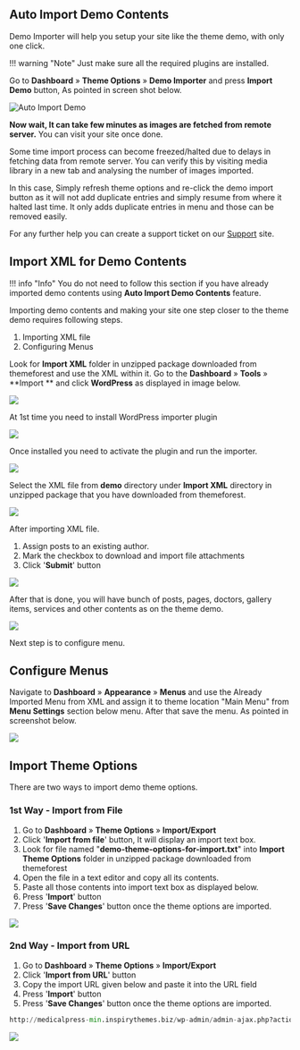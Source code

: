 ## Auto Import Demo Contents

Demo Importer will help you setup your site like the theme demo, with only one click.

!!! warning "Note"
    Just make sure all the required plugins are installed.

Go to **Dashboard** &raquo; **Theme Options** &raquo; **Demo Importer** and press **Import Demo** button, As pointed in screen shot below.

![Auto Import Demo](images/install/14.png)

**Now wait, It can take few minutes as images are fetched from remote server.** You can visit your site once done.

Some time import process can become freezed/halted due to delays in fetching data from remote server.
You can verify this by visiting media library in a new tab and analysing the number of images imported.

In this case, Simply refresh theme options and re-click the demo import button as it will not add duplicate entries
and simply resume from where it halted last time. It only adds duplicate entries in menu and those can be removed easily.

For any further help you can create a support ticket on our [Support](https://support.inspirythemes.com/) site.

## Import XML for Demo Contents

!!! info "Info"
    You do not need to follow this section if you have already imported demo contents using **Auto Import Demo Contents** feature.

Importing demo contents and making your site one step closer to the theme demo requires following steps.

1. Importing XML file
2. Configuring Menus

Look for **Import XML** folder in unzipped package downloaded from themeforest and use the XML within it.
Go to the **Dashboard** &raquo; **Tools** &raquo; **Import ** and click **WordPress** as displayed in image below.

![](images/install/4.png)

At 1st time you need to install WordPress importer plugin

![](images/install/5.png)

Once installed you need to activate the plugin and run the importer.

![](images/install/6.png)

Select the XML file from **demo** directory under **Import XML** directory in unzipped package that you have downloaded from themeforest.

![](images/install/7.png)

After importing XML file.

1. Assign posts to an existing author.
2. Mark the checkbox to download and import file attachments
3. Click '**Submit**' button

![](images/install/8.png)

After that is done, you will have bunch of posts, pages, doctors, gallery items, services and other contents as on the theme demo.

![](images/install/9.png)

Next step is to configure menu.

## Configure Menus
Navigate to **Dashboard** &raquo; **Appearance** &raquo; **Menus** and use the Already Imported Menu from XML and assign it to theme location "Main Menu" from **Menu Settings** section below menu. After that save the menu. As pointed in screenshot below.

![](images/install/10.png)

## Import Theme Options

There are two ways to import demo theme options.

### 1st Way - Import from File

1. Go to **Dashboard** &raquo; **Theme Options** &raquo; **Import/Export**
2. Click '**Import from file**' button, It will display an import text box.
3. Look for file named "**demo-theme-options-for-import.txt**" into **Import Theme Options** folder in unzipped package downloaded from themeforest
4. Open the file in a text editor and copy all its contents.
5. Paste all those contents into import text box as displayed below.
6. Press '**Import**' button
7. Press '**Save Changes**' button once the theme options are imported.

![](images/install/12-1.png)

### 2nd Way - Import from URL

1. Go to **Dashboard** &raquo; **Theme Options** &raquo; **Import/Export**
2. Click '**Import from URL**' button
3. Copy the import URL given below and paste it into the URL field 
4. Press '**Import**' button
5. Press '**Save Changes**' button once the theme options are imported.

```py
http://medicalpress-min.inspirythemes.biz/wp-admin/admin-ajax.php?action=redux_download_options-redux_demo&secret=19a70075b0eb105a5530ed121e177ee9
```

![](images/install/12.png)